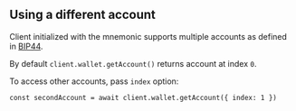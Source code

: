 ## Using a different account 

Client initialized with the mnemonic supports multiple accounts as defined in [BIP44](https://github.com/bitcoin/bips/blob/master/bip-0044.mediawiki).

By default `client.wallet.getAccount()` returns account at index `0`.

To access other accounts, pass `index` option:
```
const secondAccount = await client.wallet.getAccount({ index: 1 })
``` 

